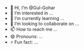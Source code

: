 - 👋 Hi, I’m @Gul-Gohar
- 👀 I’m interested in ...
- 🌱 I’m currently learning ...
- 💞️ I’m looking to collaborate on ...
- 📫 How to reach me ...
- 😄 Pronouns: ...
- ⚡ Fun fact: ...

<!---
Gul-Gohar/Gul-Gohar is a ✨ special ✨ repository because its `README.md` (this file) appears on your GitHub profile.
You can click the Preview link to take a look at your changes.
--->
